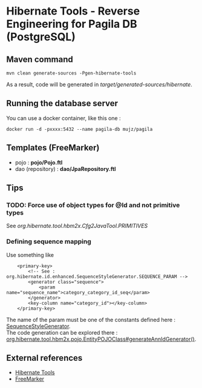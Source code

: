 # Hibernate Tools - Reverse Engineering for Pagila DB (PostgreSQL)

## Maven command

`mvn clean generate-sources -Pgen-hibernate-tools`

As a result, code will be generated in _target/generated-sources/hibernate_.

## Running the database server

You can use a docker container, like this one :

`docker run -d -pxxxx:5432 --name pagila-db mujz/pagila`

## Templates (FreeMarker)

- pojo : **pojo/Pojo.ftl**
- dao (repository) : **dao/JpaRepository.ftl**

## Tips

### TODO: Force use of object types for @Id and not primitive types  
See _org.hibernate.tool.hbm2x.Cfg2JavaTool.PRIMITIVES_
  
### Defining sequence mapping
Use something like
 
```
    <primary-key>
        <!-- See : org.hibernate.id.enhanced.SequenceStyleGenerator.SEQUENCE_PARAM -->
        <generator class="sequence">
            <param name="sequence_name">category_category_id_seq</param>
        </generator>
        <key-column name="category_id"></key-column>
    </primary-key>
``` 
The name of the param must be one of the constants defined here : [SequenceStyleGenerator](https://docs.jboss.org/hibernate/orm/current/javadocs/org/hibernate/id/enhanced/SequenceStyleGenerator.html).   
The code generation can be explored there : [org.hibernate.tool.hbm2x.pojo.EntityPOJOClass#generateAnnIdGenerator()](https://github.com/hibernate/hibernate-tools/blob/master/main/src/java/org/hibernate/tool/hbm2x/pojo/EntityPOJOClass.java). 

## External references

- [Hibernate Tools](http://hibernate.org/tools/)
- [FreeMarker](http://freemarker.org/)
